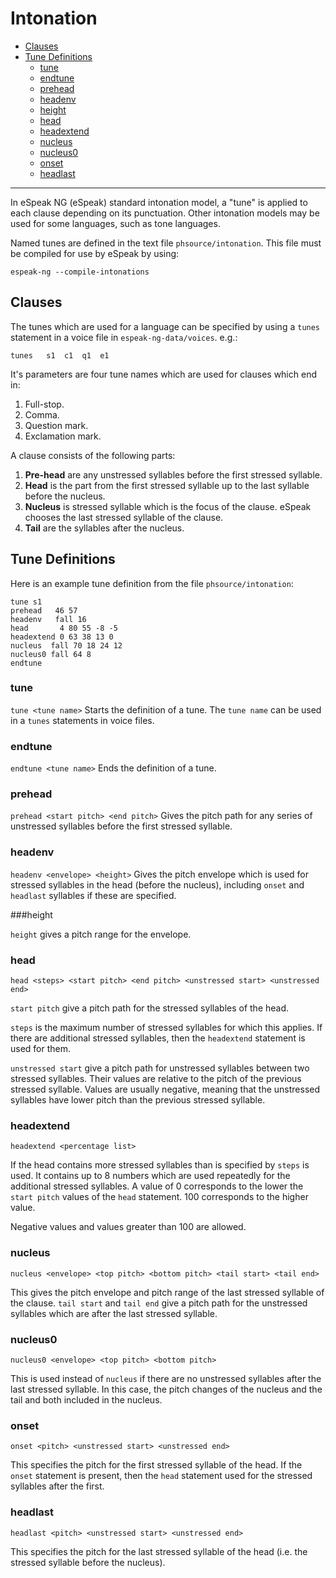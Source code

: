 # Intonation

- [Clauses](#clauses)
- [Tune Definitions](#tune-definitions)
  - [tune](#tune)
  - [endtune](#endtune)
  - [prehead](#prehead)
  - [headenv](#headenv)
  - [height](#height)
  - [head](#head)
  - [headextend](#headextend)
  - [nucleus](#nucleus)
  - [nucleus0](#nucleus0)
  - [onset](#onset)
  - [headlast](#headlast)

----------

In eSpeak NG (eSpeak) standard intonation model, a "tune" is applied to each
clause depending on its punctuation. Other intonation models may be used
for some languages, such as tone languages.

Named tunes are defined in the text file `phsource/intonation`. This file
must be compiled for use by eSpeak by using:

	espeak-ng --compile-intonations

## Clauses

The tunes which are used for a language can be specified by using a
`tunes` statement in a voice file in `espeak-ng-data/voices`. e.g.:

	tunes   s1  c1  q1  e1

It's parameters are four tune names which are used for clauses which end
in:

1. Full-stop.
2. Comma.
3. Question mark.
4. Exclamation mark.


A clause consists of the following parts:

1. __Pre-head__ are any unstressed syllables before the first stressed syllable.
1. __Head__ is the part from the first stressed syllable up to the last syllable before the nucleus.
1. __Nucleus__ is stressed syllable which is the focus of the clause. eSpeak chooses the last stressed syllable of the clause.
1. __Tail__ are the syllables after the nucleus.

## Tune Definitions

Here is an example tune definition from the file `phsource/intonation`:

	tune s1
	prehead   46 57
	headenv   fall 16
	head       4 80 55 -8 -5
	headextend 0 63 38 13 0
	nucleus  fall 70 18 24 12
	nucleus0 fall 64 8
	endtune

### tune

`tune <tune name>` Starts the definition of a tune. The `tune name` can be used in a `tunes` statements in voice files.

### endtune

`endtune <tune name>` Ends the definition of a tune.

### prehead

`prehead <start pitch> <end pitch>` Gives the pitch path for any series of unstressed
syllables before the first stressed syllable.

### headenv

`headenv <envelope> <height>` Gives the pitch envelope which is used for stressed syllables in the head (before the nucleus), including `onset` and `headlast` syllables if these are specified.

###height

`height` gives a pitch range for the envelope.

### head

	head <steps> <start pitch> <end pitch> <unstressed start> <unstressed end>

`start pitch` give a pitch path for the stressed syllables of the head.

`steps` is the maximum number of stressed syllables for which this applies. If
there are additional stressed syllables, then the `headextend` statement is used
for them.

`unstressed start` give a pitch path for unstressed syllables between two stressed
syllables. Their values are relative to the pitch of the previous stressed syllable.
Values are usually negative, meaning that the  unstressed syllables have lower pitch
than the previous stressed syllable.

### headextend

	headextend <percentage list>

If the head contains more stressed syllables than is specified by `steps` is used.
It contains up to 8 numbers which are used repeatedly for the additional stressed
syllables. A value of 0 corresponds to the lower the `start pitch` values of the
`head` statement. 100 corresponds to the higher value.

Negative values and values greater than 100 are allowed.

### nucleus

	nucleus <envelope> <top pitch> <bottom pitch> <tail start> <tail end>

This gives the pitch envelope and pitch range of the last stressed syllable of
the clause. `tail start` and `tail end` give a pitch path for the unstressed
syllables which are after the last stressed syllable.

### nucleus0

	nucleus0 <envelope> <top pitch> <bottom pitch>

This is used instead of `nucleus` if there are no unstressed syllables after
the last stressed syllable. In this case, the pitch changes of the nucleus and
the tail and both included in the nucleus.

### onset

	onset <pitch> <unstressed start> <unstressed end>

This specifies the pitch for the first stressed syllable of the head. If the
`onset` statement is present, then the `head` statement used for the stressed
syllables after the first.

### headlast

	headlast <pitch> <unstressed start> <unstressed end>

This specifies the pitch for the last stressed syllable of the head (i.e. the
stressed syllable before the nucleus).
